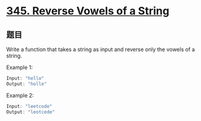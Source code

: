 # [345. Reverse Vowels of a String](https://leetcode.com/problems/reverse-vowels-of-a-string/)

## 题目

Write a function that takes a string as input and reverse only the vowels of a string.



Example 1:

```c
Input: "hello"
Output: "holle"
```

Example 2:

```c
Input: "leetcode"
Output: "leotcede"
```
